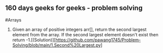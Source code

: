 ## 160 days geeks for geeks - problem solving

#Arrays
1. Given an array of positive integers arr[], return the second largest element from the array. If the second largest element doesn't exist then return -1.[(Solution)][https://github.com/pawang1745/Problem-Solving/blob/main/1.Second%20Largest.py]
